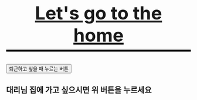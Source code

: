 <html>
<head>
  <title> Going Home </title>
  <meta charset="utf-8">
  <style>
    h1 {
      font-size:50px;
      text-align:center;
      border-bottom:5px solid black;
      padding:10px;
    h2 {
      font-size:20px;
      text-align:center;
      color:purple;
    }
    </style>
  </head>
<body>
  <h1> <a href="2.html">Let's go to the home</a></h1>
  <input type="button" value="퇴근하고 싶을 때 누르는 버튼" alert="('집에 가도록 하세요')">
  <h2> 대리님 집에 가고 싶으시면 위 버튼을 누르세요</h2>
</body>
</html>
